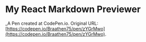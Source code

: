 # My React Markdown Previewer
 _A Pen created at CodePen.io. Original URL: [https://codepen.io/Braathen75/pen/zYGrMwo](https://codepen.io/Braathen75/pen/zYGrMwo).

 